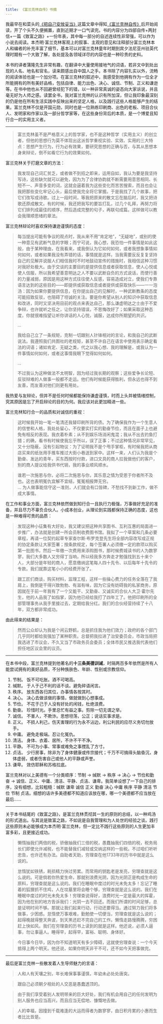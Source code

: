 ```yaml
---
title: 《富兰克林自传》书摘
---
```

我最早在和菜头的[《把自己安放妥当》](https://mp.weixin.qq.com/s/8dZSAp8EyjKpFG0TENWImQ)这篇文章中得知[《富兰克林自传》](https://book.douban.com/subject/11632947)后开始阅读，开了个头不久便搁置，直到近期才一口气读完。书的内容分为四部自传+两封信+一篇《致富之路》+一份年表，其中每一部分的自述连续性非常强，可以作为小说去阅读。本杰明·富兰克林客观上的叙事、主观的意见和注释部分富兰克林本人和编者的补充丰富了细节，基本可以对富兰克林童年时期到宾夕法尼亚州驻英代理时期有一个大致了解，各处提及各领域详尽的内容也是一种珍贵的史料。

本书的译者蒲隆先生非常有趣，在翻译中大量使用接地气的词语，若非文中到处出现的人名、地名和官名，读来颇感出自中国人之手。本书除了内容扎实以外，流畅的阅读体验也是一个加分项。在富兰克林的叙述中，我感受到他拥有作为一位全才所能拥有的所有美好品格，包括自律、能力出色、决心、诚信、节制、正义和谦逊等。在书中他也从不回避曾经犯下的错，以一种非常真诚的姿态向大家诉说，并且毫无好为人师之感。读罢全书，我对富兰克林的认识有所加深，但让我印象最深刻的仍是他在所有生活实践中反映出来的坚定人格，以及践行这些人格能够产生的结果。富兰克林不仅是开国元勋，同时也是一位熟练印刷商、出色的老板、项目合伙人、发明家和作家以及一部分哲学家等，在这些身份背后的本质，是一个博爱且知行合一的实用主义者。

---

> 富兰克林虽不是严格意义上的哲学家，也不是这种哲学（实用主义）的创立者，但他的思想行为莫不体现出这派哲学重视实验、实效、实用的三大特点：思想产生行为，行为必有效果，要研究思想的正确与否，与其从思想本身来辩论，倒不如看它行为的效果如何。

富兰克林关于打磨文章的方法：

> 我发现自己词汇贫乏，或者做不到招之即来，运用自如，我认为要是我坚持写诗，这些缺欠就可以避免，因为为了合律协韵就不断需要用意思相同、长短不一、声音多变的词，这就会逼着我为这些变化而苦苦搜索，而且也会让我把那些变化牢记心头，最后使我完全将它掌握。于是我找了几个故事，把它们改写成诗歌。过上一段时间，等我把原来的散文忘在脑后时，我又把诗歌还原成散文。有的时候，我还把我写的要旨打乱，过几个礼拜，再努力将它们排列成最佳的顺序，然后造成完整的句子，再联句成篇。这样做可以教会我理顺思绪的章法。

富兰克林辩论时喜欢保持谦逊谨慎的态度：

> 每当提出可能有争议的观点时，我从来不用“肯定地”，“无疑地”，或别的使一种意见有武断气息的字眼；而宁可说，我心想，我恐怕一件事情是如此这般，由于某种理由，在我看来，或我倒认为它如何如何，或者我想象事情如何如何，或者如果我没有弄错的话，事情就是这样。当我需要反反复复坚持自己的见解并说服人们相信我时不时地鼓动宣传的措施时，我相信这种习惯对我好处极大。由于交谈的主要目的是提供信息或者获取信息，使人心悦或使人信服，所以我希望善意明达之人不要以武断自负的方式说话，而使行善的力量减弱，原因是用这种方式往往使人反感，容易造成对立，使我们专靠语言达到的这些目的——即提供或获取信息或者提供或获取快乐——一一泡汤：因为如果你要提供信息，在你提出自己的见解时，一种武断教条的态度可能招致反驳，也阻碍了坦诚的关注。要是你希望从别人的知识中获取信息和改进，同时又坚决用目前的观点来表达自己，那么谦虚明达之士由于不爱争辩，也许就听之任之，让你坚持错误，不思悔改好了；如果采取这种态度，你就很难指望让听你讲话的人心悦，诚服，达成你所期望的共识。
> 
> …
> 
> 我给自己立了一条规矩，克制一切跟别人针锋相对的言论，和我自己的武断说法。我遵照我们共图社的老规矩，甚至不许自己在语言中使用表示确定看法的词语；诸如肯定、无疑之类，代之以我心想、我的理解是，或我认为一件事情如何如何，或者这事情我眼下觉得如何如何。
> 
> …
> 
> 不过我认为这种做法不太明智，因为经过我长期的观察；这些爱争长论短、反驳辩难的人做事一般都不走运。他们有时候能获得胜利，但永远也得不到友善，而友善对他们则更有用处。

我热爱与友辩论，但并不是任何时候都能保持谦虚谨慎，时而上头并被情绪控制，究其原因是忘了开启辩论的目的为何。我应该对此更加精进一些。

富兰克林知行合一的品质和对诚信的重视：

> 这时候我开始一笔一笔清还我替印刷所背的债。为了确保我作为一个生意人的信誉和人格，我处处留心，不仅要实打实的勤奋节俭，而且在面子上也避免有相反的表现。我衣着朴素；从不到娱乐场消闲鬼混；我从不出去钓鱼打猎；的确，看书有时候使我忘乎所以，误了正事；不过这种情况非常罕见，又十分隐蔽，没有引起物议：为了证明我不是个甩手掌柜，有时候我把从商店买来的纸张用手推车推过大街小巷送到家中。这样一来，人们认为我是个勤奋、发达的青年，买东西按时付款，进口文具的商人拉我做他们的客户，别的商人提议给我供书代销，我的事业顺风顺水。

> 谁若一次施恩与你，必将二次施恩与你，其乐意之情为受恩于你者所不及也。这也表明冤仇宜解不宜结，冤冤相报弊无穷。  
> … 为人做事能信守这一准则，人们就会有口皆碑，不愁找不到新工作，做不成大事情。

在工作和事业方面，富兰克林依然做到知行合一且执行力极强，万事做好充足的准备，并且尽力不辜负合伙人。小成本创业，从理论到实践都保持正确的态度，这也是一种难得可贵的品质：

> 发现这种小征集有大好处，我又建议把这种共享图书、互利互惠的局面进一步推广，办法就是创建一所会员制收费图书馆。我拟了一个草案和几条必要章程，再请一位契约起草专家查尔斯·布罗克登先生将全部内容改写成正规的协定条款让大家签署；按条款规定，每个签署人必须缴一定的款项以购买第一批图书，然后一年缴一次费用来添购图书，那时候费城读书的人为数寥寥，我们大多数人又穷得丁当响，所以经我多方奔走才勉强找到五十来个人，大部分是年轻的商人，愿意缴纳这笔每人四十先令、以后每年十先令的专款。我们就靠这笔小小的经费开张了。

> 跟工匠们商谈，购买材料，监理工程，这样一些操心费力的任务全落在了我肩上，我倒是干得兴致勃勃、有滋有味，因为它没有妨碍我的私家商务，原因就在于前一年我有了一个又能干、又勤奋、又诚实的合伙人大卫·霍尔先生，他的人品我了如指掌，因为他已经给我打了四年工了。他把印刷所的全部管理事务从我手里接过去，定期给我分红。我们的合伙经营持续了十八年，双方都非常成功。

由此得来的结果是：

> 然而公众却认为我是个闲云野鹤，总是抓住我为他们效力；政府的各个部门几乎同时都给我强加了某种职责。总督把我拉进了治安委员会，市政当局把我选进了市议会，不久又当了市政务员会委员；全体市民又推选我代表他们担任地区议会里的议员。

---

在本书中段，富兰克林提到他著名的**十三条美德训诫**，时隔两百多年依然是所有人能尝试拥有的美好品质，不分种族肤色、年龄、性别或宗教信仰。

1. 节制。 饭不可吃胀。酒不可喝高。
2. 缄默。 于人于己不利的话不谈。避免碎语闲言。
3. 秩序。 放东西各归其位，办事情各按其时。
4. 决心。 决心去做该做的事情，做就做到心想事成。
5. 节俭。 不花于己于人没有好处的闲钱，杜绝浪费。
6. 勤奋。 珍惜时光。手里总忙有益之事。剪除一切无谓之举。
7. 诚信。 不害人，不欺诈。思想坦荡，公正；说话实事求是。
8. 正义。 不损人利己，伤天害理的行为永不沾边，利公利民的应尽义务切勿放手。
9. 中庸。 避免走极端。忍让化冤仇。
10. 清洁。 身体、衣着、居所，不许不干不净。
11. 平静。 不可为小事、常事或难免之事搅乱了方寸。
12. 贞洁。 少行房事，除非为了身体健康或传宗接代；千万不可搞得头脑昏沉，身体虚弱，或者伤害自己或他人的平静或声誉。
13. 谦卑。 效仿耶稣和苏格拉底。

富兰克林对以上美德有一个分类顺序：节制 -> 缄默 -> 秩序 -> 决心 -> 节俭和勤奋 -> 诚信、正义、中庸、清洁、平静、贞洁、谦卑。我简单设想了一下自己的排序，没有细想，比较粗糙：缄默 谦卑 诚信 正义 勤奋 决心 中庸 秩序 平静 清洁 节俭 节制 贞洁。细想的话许多美德都不知道应该放在哪，哪一个美德都不应当放在最后……

---

关于本书结尾的《致富之路》，是富兰克林贯彻其一生的原则的总结，以一种鸡汤的形式道出。与其说是致富之路，不如说是自我管理和为人处世的经验之谈。践行这些原则未必能够成为本杰明·富兰克林，但一定比不践行这些原则的人生更加丰富多彩，且更接近成功。

> 懒惰抽我们两倍的税，骄傲抽我们三倍的税，愚蠢抽我们四倍的税，税务局长们即使允许减税，也不能替我们减轻或交纳这样的一些税。不过咱们听听忠告，也许还有办法。自助者天助，穷理查在他1733年的历书中就是这么说的。

> 怠惰犹如铁锈，耗损精力快过劳累。而常用的钥匙老是发亮，穷理查就是这么说的。可是倘若你热爱生命，那就别浪费光阴，因为光阴正是构成生命的原料，穷理查就是这么说的。我们在睡眠中度过的时光未免太多！忘记了睡着的狐狸抓不住鸡，人在坟墓里将会睡个够，穷理查就是这么说的。我们在睡眠中度过的时光未免太多！穷理查说得好，浪费时光一定是最大的挥霍，因为他在别的地方告诉我们：光阴一去不回还。而我们所谓的时间足够，总是证明时间不够。那就让我们起来行动，行动还要得当。通过努力我们将多做事，少困惑。怠惰使万事艰难，勤勉使一切便当，穷理查就是这么说的；起得晚就得整天奔波，到天黑还赶不完自己的工作。懒惰走路慢腾腾，穷困赶上快如风，我们在穷理查的历书上读到的就是这样。他还说，必须人逼事，勿让事逼人。睡得早，起得早，富裕、聪明、身体好。

> 今日事今日毕，因为你不知道明天有多少障碍，这就使穷理查说：一个今天抵得上两个明天。他还说，如果你明天非干不可，还不如今天把事做完。

---

最后是富兰克林一些散发着人生导师魅力的言语：

> 人和人有天壤之别，年长难保事事谨慎，年幼未必处处唐突。

> 跟自己必须朝夕相处的人交恶是愚蠢透顶的。

> 由于我们享受着别人发明带来的巨大好处，我们有机会用自己的任何发明为别人服务也应当高兴，而且应当无偿地、慷慨地去做。

> 人的幸福，因撞到千载难逢的大运而得者为数寥寥，由日积月累的小惠而生者比比皆是。
